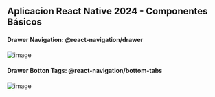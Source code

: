 ## Aplicacion React Native 2024 - Componentes Básicos

#### Drawer Navigation: @react-navigation/drawer
![image](https://github.com/wlopera/react_native_2024/assets/7141537/4b3793de-d3b4-47e5-9b1b-3dfb7c7a6678)

#### Drawer Botton Tags: @react-navigation/bottom-tabs
![image](https://github.com/wlopera/react_native_2024/assets/7141537/9a00f9b5-28a2-481a-ab5d-249d9defb538)

